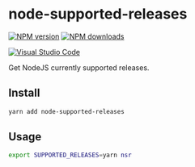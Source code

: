 # node-supported-releases

[![NPM version][npm-image]][npm-url]
[![NPM downloads][downloads-image]][downloads-url]

[![Visual Studio Code][vscode-image]][vscode-url]

Get NodeJS currently supported releases.

## Install

```sh
yarn add node-supported-releases
```

## Usage

```sh
export SUPPORTED_RELEASES=yarn nsr
```

[npm-image]: https://img.shields.io/npm/v/node-supported-releases.svg?style=flat
[npm-url]: https://npmjs.org/package/node-supported-releases
[downloads-image]: https://img.shields.io/npm/dm/node-supported-releases.svg?style=flat
[downloads-url]: https://npmjs.org/package/node-supported-releases

[vscode-image]: https://img.shields.io/badge/vscode-ready-green.svg
[vscode-url]: https://code.visualstudio.com/
